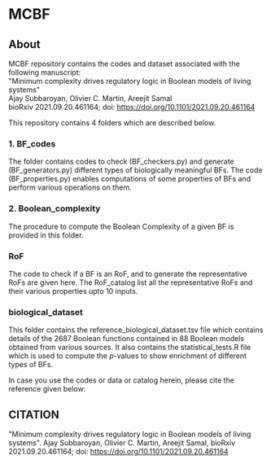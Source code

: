 # MCBF

## About
MCBF repository contains the codes and dataset associated with the following manuscript:<br/>
"Minimum complexity drives regulatory logic in Boolean models of living systems"<br/>
Ajay Subbaroyan, Olivier C. Martin, Areejit Samal<br/> 
bioRxiv 2021.09.20.461164; doi: https://doi.org/10.1101/2021.09.20.461164<br/>

This repository contains 4 folders which are described below.

### 1. BF_codes 
The folder contains codes to check (BF_checkers.py) and generate (BF_generators.py) different types of biologically meaningful BFs. The code (BF_properties.py) enables computations of some properties of BFs and perform various operations on them. 

### 2. Boolean_complexity
The procedure to compute the Boolean Complexity of a given BF is provided in this folder. 

### RoF
The code to check if a BF is an RoF, and to generate the representative RoFs are given here. The RoF_catalog list all the representative RoFs and their various properties upto 10 inputs. 

### biological_dataset
This folder contains the reference_biological_dataset.tsv file which contains details of the 2687 Boolean functions contained in 88 Boolean models obtained from various sources. It also contains the statistical_tests.R file which is used to compute the *p*-values to show enrichment of different types of BFs.

In case you use the codes or data or catalog herein, please cite the reference given below: 

## CITATION
"Minimum complexity drives regulatory logic in Boolean models of living systems". Ajay Subbaroyan, Olivier C. Martin, Areejit Samal, bioRxiv 2021.09.20.461164; doi: https://doi.org/10.1101/2021.09.20.461164
